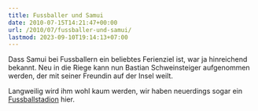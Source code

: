 ```yaml
---
title: Fussballer und Samui
date: 2010-07-15T14:21:47+00:00
url: /2010/07/fussballer-und-samui/
lastmod: 2023-09-10T19:14:13+07:00
---
```



Dass Samui bei Fussballern ein beliebtes Ferienziel ist, war ja hinreichend bekannt. Neu in die Riege kann nun Bastian Schweinsteiger aufgenommen werden, der mit seiner Freundin auf der Insel weilt.

Langweilig wird ihm wohl kaum werden, wir haben neuerdings sogar ein [Fussballstadion][1] hier.

 [1]: http://samuisoccerstadium.com/
